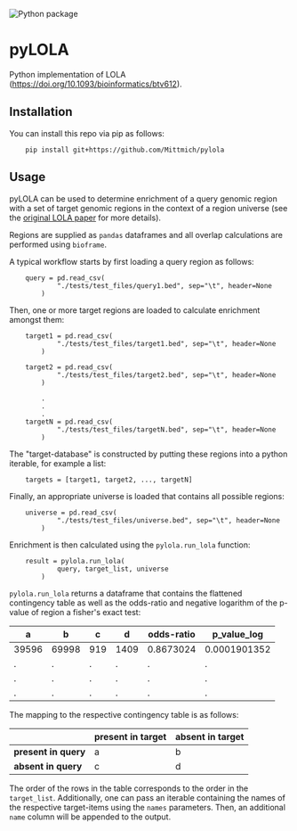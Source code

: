 ![Python package](https://github.com/Mittmich/pylola/workflows/Python%20package/badge.svg)

# pyLOLA

Python implementation of LOLA (https://doi.org/10.1093/bioinformatics/btv612).

## Installation

You can install this repo via pip as follows:

```
    pip install git+https://github.com/Mittmich/pylola
```

## Usage 

pyLOLA can be used to determine enrichment of a query genomic region with a set of target genomic regions in the context of a region universe (see the [original LOLA paper](https://doi.org/10.1093/bioinformatics/btv612) for more details).

Regions are supplied as `pandas` dataframes and all overlap calculations are performed using `bioframe`.

A typical workflow starts by first loading a query region as follows:

```
    query = pd.read_csv(
            "./tests/test_files/query1.bed", sep="\t", header=None
        )
```

Then, one or more target regions are loaded to calculate enrichment amongst them:

```
    target1 = pd.read_csv(
            "./tests/test_files/target1.bed", sep="\t", header=None
        )

    target2 = pd.read_csv(
            "./tests/test_files/target2.bed", sep="\t", header=None
        )
    
        .
        .
        .
    targetN = pd.read_csv(
            "./tests/test_files/targetN.bed", sep="\t", header=None
        )
```

The "target-database" is constructed by putting these regions into a python iterable, for example a list:

```
    targets = [target1, target2, ..., targetN]
```

Finally, an appropriate universe is loaded that contains all possible regions:

```
    universe = pd.read_csv(
            "./tests/test_files/universe.bed", sep="\t", header=None
        )
```


Enrichment is then calculated using the `pylola.run_lola` function:

```
    result = pylola.run_lola(
            query, target_list, universe
        )
```

`pylola.run_lola` returns a dataframe that contains the flattened contingency table as well as the odds-ratio and negative logarithm of the p-value of region a fisher's exact test:

| a     | b     | c   | d    | odds-ratio | p_value_log  |
|-------|-------|-----|------|------------|--------------|
| 39596 | 69998 | 919 | 1409 | 0.8673024  | 0.0001901352 |
| .     | .     | .    | .   | .          | .            |
| .     | .     | .    | .   | .          | .            |
| .     | .     | .    | .   | .          | .            |

The mapping to the respective contingency table is as follows:

|                  | present in target | absent in target |
|------------------|-------------------|------------------|
| **present in query** | a                 | b                |
| **absent in query**  | c                 | d                |


The order of the rows in the table corresponds to the order in the `target_list`. Additionally, one can pass an iterable containing the names of the respective target-items using the `names` parameters. Then, an additional `name` column will be appended to the output.